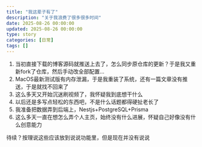```yaml
---
title: "我这辈子有了"
description: "关于我浪费了很多很多时间"
date: 2025-08-26 00:00:00
updated: 2025-08-26 00:00:00
type: story
categories: [日常]
tags: []
---
```


1. 当初直接下载的博客源码就推送上去了，怎么同步原仓库的更新？于是我又重新fork了仓库，然后手动改全部配置...
2. MacOS最新测试版有内存泄漏，于是我重装了系统，还有一篇文章没有推送，于是就找不回来了
3. 这么多天又开始沉迷刷视频了，我怀疑我到底想干什么
4. 以后还是多写点轻松的东西吧，不是什么话题都得硬扯老长了
5. 我准备把数据弄到后端上，Nestjs+PostgreSQL+Prisma
6. 这么多天一直在想怎么弄个人主页，始终没有什么进展，怀疑自己好像没有什么创意能力

待续？按理说这些应该放到说说功能里，但是现在并没有说说
